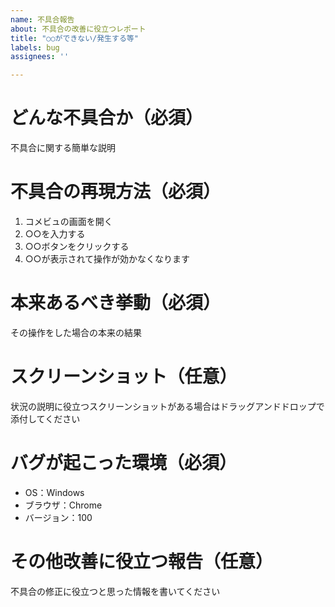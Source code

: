 ```yaml
---
name: 不具合報告
about: 不具合の改善に役立つレポート
title: "○○ができない/発生する等"
labels: bug
assignees: ''

---
```


# どんな不具合か（必須）
不具合に関する簡単な説明

# 不具合の再現方法（必須）
1. コメビュの画面を開く
2. ○○を入力する
3. ○○ボタンをクリックする
4. ○○が表示されて操作が効かなくなります

# 本来あるべき挙動（必須）
その操作をした場合の本来の結果

# スクリーンショット（任意）
状況の説明に役立つスクリーンショットがある場合はドラッグアンドドロップで添付してください

# バグが起こった環境（必須）
 - OS：Windows
 - ブラウザ：Chrome
 - バージョン：100

# その他改善に役立つ報告（任意）
不具合の修正に役立つと思った情報を書いてください
